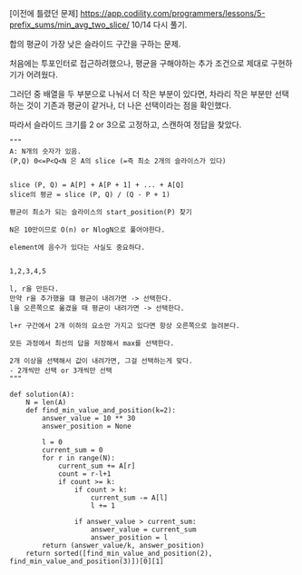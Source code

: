 [이전에 틀렸던 문제] https://app.codility.com/programmers/lessons/5-prefix_sums/min_avg_two_slice/
10/14 다시 풀기.

합의 평균이 가장 낮은 슬라이드 구간을 구하는 문제.

처음에는 투포인터로 접근하려했으나, 평균을 구해야하는 추가 조건으로 제대로 구현하기가 어려웠다.

그러던 중 배열을 두 부분으로 나눠서 더 작은 부분이 있다면, 차라리 작은 부분만 선택하는 것이 기존과 평균이 같거나, 더 나은 선택이라는 점을 확인했다.

따라서 슬라이드 크기를 2 or 3으로 고정하고, 스캔하여 정답을 찾았다.


```
"""
A: N개의 숫자가 있음. 
(P,Q) 0<=P<Q<N 은 A의 slice (=즉 최소 2개의 슬라이스가 있다)


slice (P, Q) = A[P] + A[P + 1] + ... + A[Q]
slice의 평균 = slice (P, Q) / (Q - P + 1)

평균이 최소가 되는 슬라이스의 start_position(P) 찾기

N은 10만이므로 O(n) or NlogN으로 풀어야한다.

element에 음수가 있다는 사실도 중요하다.


1,2,3,4,5

l, r을 만든다.
만약 r을 추가했을 떄 평균이 내려가면 -> 선택한다.
l을 오른쪽으로 옮겼을 때 평균이 내려가면 -> 선택한다.

l+r 구간에서 2개 이하의 요소만 가지고 있다면 항상 오른쪽으로 늘려본다.

모든 과정에서 최선의 답을 저장해서 max를 선택한다.

2개 이상을 선택해서 값이 내려가면, 그걸 선택하는게 맞다.
- 2개씩만 선택 or 3개씩만 선택
"""

def solution(A):
    N = len(A)
    def find_min_value_and_position(k=2):
        answer_value = 10 ** 30
        answer_position = None

        l = 0
        current_sum = 0
        for r in range(N):
            current_sum += A[r]
            count = r-l+1
            if count >= k:
                if count > k:
                    current_sum -= A[l]
                    l += 1

                if answer_value > current_sum:
                    answer_value = current_sum
                    answer_position = l
        return (answer_value/k, answer_position)
    return sorted([find_min_value_and_position(2), find_min_value_and_position(3)])[0][1]
```